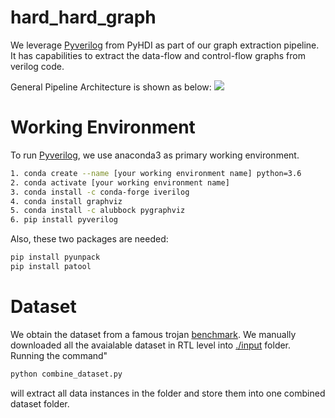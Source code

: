 # hard_hard_graph

We leverage [Pyverilog](https://github.com/PyHDI/Pyverilog) from PyHDI as part of our graph extraction pipeline. It has capabilities to extract the data-flow and control-flow graphs from verilog code.

General Pipeline Architecture is shown as below:
![](https://github.com/louisccc/hard_hard_graph/blob/master/figures/pipeline.png?raw=true)

# Working Environment
To run [Pyverilog](https://github.com/PyHDI/Pyverilog), we use anaconda3 as primary working environment.
```sh
1. conda create --name [your working environment name] python=3.6
2. conda activate [your working environment name]
3. conda install -c conda-forge iverilog
4. conda install graphviz
5. conda install -c alubbock pygraphviz
6. pip install pyverilog
```

Also, these two packages are needed:
```sh 
pip install pyunpack
pip install patool
```

# Dataset
We obtain the dataset from a famous trojan [benchmark](http://www.trust-hub.org/benchmarks/trojan). We manually downloaded all the avaialable dataset in RTL level into [./input](https://github.com/louisccc/hard_hard_graph/tree/master/input) folder. 
Running the command"
```python
python combine_dataset.py
```
will extract all data instances in the folder and store them into one combined dataset folder.
